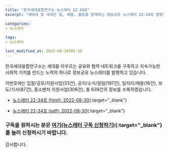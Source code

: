 ```yaml
---
title: "한국세대융합연구소 뉴스레터 22-34호"
excerpt: "세대내 및 세대간 일, 배움, 활동을 함께하는 정보공유 뉴스레터 22-34호 발행" 

categories:
- 뉴스레터

tags:
- 뉴스레터

last_modified_at: 2022-08-30T05:10
---
```


한국세대융합연구소는 세대를 아우르는 공유와 협력 네트워크를 구축하고 지속가능한 사회적 가치를 만드는 노력의 하나로 정보공유 뉴스레터를 발행하고 있습니다.

이번호에는 입찰/공모/지원사업(33건), 공지/소식/알림(197건), 일자리/채용(16건), 보도/기사(87건), 중소벤처 지원사업(306건), 총 639건의 정보를 수록하였습니다.

* [뉴스레터 22-34호 (html): 2022-08-30](https://gcrcenter.github.io/assets/htmls/gcrc_news_letter_20220830.html){:target="_blank"}

* [뉴스레터 22-34호 (pdf): 2022-08-30](https://gcrcenter.github.io/assets/pdfs/news_letter_20220830.pdf){:target="_blank"}


### 구독을 원하시는 분은 [여기(뉴스레터 구독 신청하기)](https://forms.gle/MJ5gVHCdunBXXWVB7){:target="_blank"} 를 눌러 신청하시기 바랍니다.


감사합니다.